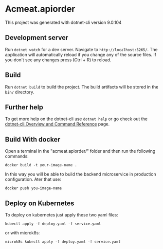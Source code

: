 # Acmeat.apiorder

This project was generated with dotnet-cli version 9.0.104

## Development server

Run `dotnet watch` for a dev server. Navigate to `http://localhost:5265/`. The application will automatically reload if you change any of the source files.
If you don't see any changes press (Ctrl + R) to reload.


## Build

Run `dotnet build` to build the project. The build artifacts will be stored in the `bin/` directory.


## Further help

To get more help on the dotnet-cli use `dotnet help` or go check out the [dotnet-cli Overview and Command Reference](https://learn.microsoft.com/en-us/dotnet/core/tools/) page.

## Build With docker
Open a terminal in the "acmeat.apiorder/" folder and then run the following commands:

`docker build -t your-image-name .`

In this way you will be able to build the backend microservice in production configuration.
Ater that use:

` docker push you-image-name `

## Deploy on Kubernetes
To deploy on kubernetes just apply these two yaml files:

` kubectl apply -f deploy.yaml -f service.yaml `

or with microk8s:

` microk8s kubectl apply -f deploy.yaml -f service.yaml `
